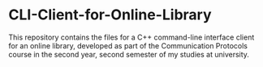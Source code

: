 # CLI-Client-for-Online-Library
This repository contains the files for a C++ command-line interface client for an online library, developed as part of the Communication Protocols course in the second year, second semester of my studies at university.
